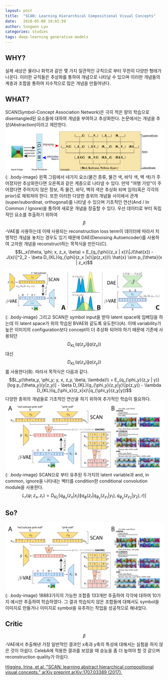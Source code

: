 ```yaml
---
layout: post
title:  "SCAN: Learning Hierarchical Compositional Visual Concepts"
date:   2018-05-08 19:01:59
author: Sungwon Lyu
categories: studies
tags: deep-learning generative-models
---
```

## WHY? 
실제 세상은 물리나 화학과 같은 몇 가지 일관적인 규칙으로 부터 무한히 다양한 형태가 나온다. 이러한 규칙들은 추상화를 통하여 개념으로 나타날 수 있으며 이러한 개념들의 계층과 조합을 통하여 지수적으로 많은 개념을 만들어낸다. 

## WHAT?
SCAN(Symbol-Concept Association Network)은 극히 적은 량의 학습으로 disentangled된 요소들에 대하여 개념을 부여하고 추상화한다. 논문에서는 개념을 추상(Abstraction)이라고 제안한다. 
![image](/assets/images/scan1.png){: .body-image}
왼쪽 그림에서 네가지 요소(물건 종류, 물건 색, 바닥 색, 벽 색)가 주어졌지만 추상화한다면 오른쪽과 같은 계층으로 나타낼 수 있다. 만약 "여행 가방"이 주어졌다면 주어지지 않은 정보, 즉 물건, 바닥, 벽의 색은 추상화 되며 임의(혹은 각각의 prior)로 채워져야 한다. 또한 이러한 다양한 층위의 개념들 사이에서 관계(super/subordinat, orthogonal)를 나타낼 수 있으며 기초적인 연산(And / In Common / Ignore)을 통하여 새로운 개념을 창출할 수 있다. 
우선 데이터로 부터 독립적인 요소를 추출하기 위하여 $$\beta$$-VAE를 사용하는데 이때 사용되는 reconstruction loss term이 데이터에 따라서 치명적인 개념을 놓치는 경우도 있기 때문에 DAE(Denoising Autoencoder)를 사용하여 고차원 개념을 reconstruct하는 목적식을 만든다(C).
$$L_x(\theta, \phi; x, z_x, \beta) = E_{q_{\phi}(z_x | x)}\|J(\hat{x}) - J(x)\|^2_2 - \beta D_{KL}(q_{\phi}(z_x |x)\|p(z_x))\\
\hat{x} \sim p_{\theta}(x | z_x)$$
![image](/assets/images/scan2.png){: .body-image}
그리고 SCAN은 symbol input을 받아 latent space에 임베딩을 하는데 이 latent space가 위의 학습된 BVAE와 같도록 유도한다(A). 이때 variability가 높은 이미지의 configuration보다 concept이 더 추상화 되어야 하기 때문에 기존에 사용되던 $$D_{KL}(q(z_y)\|q(z_x))$$대신 $$D_{KL}(q(z_x)\|q(z_y))$$를 사용한다(B). 따라서 목적식은 다음과 같다. 
$$L_y(\theta_y, \phi_y; y, x, z_y, \beta, \lambda)\\ 
= E_{q_{\phi_y}(z_y | y)}[log p_{\theta_y}(y|z_y)] - \beta D_{KL}(q_{\phi_y}(z_y|y)\|p(z_y)) - \lambda D_{KL}(q_{\phi_x}(z_x|x)\|q_{\phi_y}(z_y|y))$$
다양한 층위의 개념들로 기초적인 연산을 하기 위하여 추가적인 학습이 필요하다.
![image](/assets/images/scan3.png){: .body-image}
SCAN으로 부터 유추된 두가지의 latent variable과 and, in common, ignore을 나타내는 벡터를 condition한 conditional convolution module을 사용한다. 
$$L_r(\psi; z_x, z_r) = D_{KL}[q_{\phi_x}(z_x|x_i)\|q_{\phi}(z_r|q_{\phi_y}(z_{y_1}|y_1), q_{\phi_y}(z_{y_2}|y_2), r)]$$

## So?
![image](/assets/images/scan3.png){: .body-image}
18883가지의 가능한 조합중 133개만 추출하여 각각에 대하여 10가지 예시만 추출하여 학습하였다. 그 결과 학습되지 않은 조합들에 대해서도 symbol을 이미지로 만들거나 이미지로 symbol을 유추하는 작업을 성공적으로 해내었다. 

## Critic
$$\beta$$-VAE에서 추출해낸 가장 일반적인 결과인 x축과 y축의 특성에 대해서는 실험을 하지 않은 것이 아쉽다. CelebA에 적용한 결과를 보았을 때 승능을 좀 더 높여야 할 것 같으며 reconstruction quality가 아쉽다.

[Higgins, Irina, et al. "SCAN: learning abstract hierarchical compositional visual concepts." arXiv preprint arXiv:1707.03389 (2017).](https://arxiv.org/abs/1707.03389)
